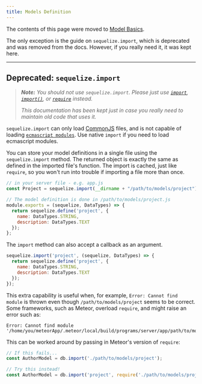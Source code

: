 ```yaml
---
title: Models Definition
---
```


The contents of this page were moved to [Model Basics](../core-concepts/model-basics.md).

The only exception is the guide on `sequelize.import`, which is deprecated and was removed from the docs. However, if you really need it, it was kept here.

----

## Deprecated: `sequelize.import`

> _**Note:** You should not use `sequelize.import`. Please just use [`import`](https://developer.mozilla.org/en-US/docs/Web/JavaScript/Reference/Statements/import), [`import()`](https://developer.mozilla.org/en-US/docs/Web/JavaScript/Reference/Statements/import#dynamic_imports), or [`require`](https://nodejs.org/api/modules.html#requireid) instead._
>
> _This documentation has been kept just in case you really need to maintain old code that uses it._

`sequelize.import` can only load [CommonJS](https://nodejs.org/api/modules.html) files, and is not capable of loading [`ecmascript modules`](https://nodejs.org/api/esm.html). Use native `import` if you need to load ecmascript modules.

You can store your model definitions in a single file using the `sequelize.import` method. The returned object is exactly the same as defined in the imported file's function. The import is cached, just like `require`, so you won't run into trouble if importing a file more than once.

```js
// in your server file - e.g. app.js
const Project = sequelize.import(__dirname + "/path/to/models/project");

// The model definition is done in /path/to/models/project.js
module.exports = (sequelize, DataTypes) => {
  return sequelize.define('project', {
    name: DataTypes.STRING,
    description: DataTypes.TEXT
  });
};
```

The `import` method can also accept a callback as an argument.

```js
sequelize.import('project', (sequelize, DataTypes) => {
  return sequelize.define('project', {
    name: DataTypes.STRING,
    description: DataTypes.TEXT
  });
});
```

This extra capability is useful when, for example, `Error: Cannot find module` is thrown even though `/path/to/models/project` seems to be correct. Some frameworks, such as Meteor, overload `require`, and might raise an error such as:

```text
Error: Cannot find module '/home/you/meteorApp/.meteor/local/build/programs/server/app/path/to/models/project.js'
```

This can be worked around by passing in Meteor's version of `require`:

```js
// If this fails...
const AuthorModel = db.import('./path/to/models/project');

// Try this instead!
const AuthorModel = db.import('project', require('./path/to/models/project'));
```
